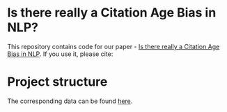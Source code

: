 # Is there really a Citation Age Bias in NLP?

This repository contains code for our paper - [Is there really a Citation Age Bias in NLP](https://arxiv.org/abs/2401.03545). If you use it, please cite:

# Project structure


The corresponding data can be found [here](https://drive.google.com/drive/folders/1k0GOvi9-m5Hrs4EO6O6iuskJOV7Oq5cl?usp=sharing).  

